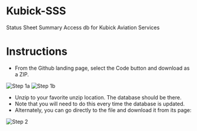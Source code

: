 # Kubick-SSS
Status Sheet Summary Access db for Kubick Aviation Services


# Instructions

* From the Github landing page, select the Code button and download as a ZIP.

![Step 1a](https://i.imgur.com/lLnmnck.png)
![Step 1b](https://i.imgur.com/rXcIzEy.png)

* Unzip to your favorite unzip location. The database should be there.
* Note that you will need to do this every time the database is updated.
* Alternately, you can go directly to the file and download it from its page:

![Step 2](https://i.imgur.com/tVP5lbU.png)
